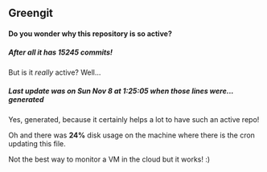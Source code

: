 ## Greengit

#### Do you wonder why this repository is so active?

##### After all it has 15245 commits!

But is it *really* active? Well...

##### Last update was on Sun Nov 8 at 1:25:05 when those lines were... generated

Yes, generated, because it certainly helps a lot to have such an active repo!

Oh and there was **24%** disk usage on the machine
where there is the cron updating this file.

Not the best way to monitor a VM in the cloud but it works! :)
